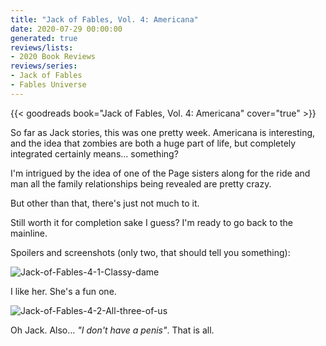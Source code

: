 ```yaml
---
title: "Jack of Fables, Vol. 4: Americana"
date: 2020-07-29 00:00:00
generated: true
reviews/lists:
- 2020 Book Reviews
reviews/series:
- Jack of Fables
- Fables Universe
---
```

{{< goodreads book="Jack of Fables, Vol. 4: Americana" cover="true" >}}

So far as Jack stories, this was one pretty week. Americana is interesting, and the idea that zombies are both a huge part of life, but completely integrated certainly means... something?  

I'm intrigued by the idea of one of the Page sisters along for the ride and man all the family relationships being revealed are pretty crazy.  

<!--more-->

But other than that, there's just not much to it.  

Still worth it for completion sake I guess? I'm ready to go back to the mainline.  

Spoilers and screenshots (only two, that should tell you something):  

![Jack-of-Fables-4-1-Classy-dame](/embeds/books/attachments/jack-of-fables-4-1-classy-dame.jpg)  

I like her. She's a fun one.  

![Jack-of-Fables-4-2-All-three-of-us](/embeds/books/attachments/jack-of-fables-4-2-all-three-of-us.jpg)  

Oh Jack. Also... _"I don't have a penis"_. That is all.


